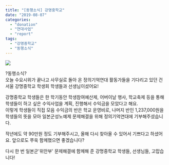 ```yaml
---
title: "[동행소식] 강명중학교"
date: "2019-08-07"
categories: 
  - "donation"
  - "연대사업"
  - "report"
tags: 
  - "강명중학교"
  - "동행소식"
---
```


![](https://womenandwar.net/kr/wp-content/uploads/2019/08/photo_2019-08-07_17-18-25.jpg)

?동행소식?  
오늘 수요시위가 끝나고 사무실로 돌아 온 정의기억연대 활동가들을 기다리고 있던 건 서울 강명중학교 학생회 학생들과 선생님이셨어요!

강명중학교 학생들은 한 학기동안 학생참여예산제, 어버이날 행사, 학교축제 등을 통해 학생들이 하고 싶은 수익사업을 계획, 진행해서 수익금을 모았다고 해요.  
이렇게 학생들이 직접 모음 수익금의 반은 학교 운영비로, 나머지 반인 1,237,000원을 학생들의 뜻을 모아 일본군성노예제 문제해결을 위해 정의기억연대에 기부해주셨습니다.

작년에도 약 90만원 정도 기부해주시고, 올해 다시 찾아올 수 있어서 기쁘다고 하셨어요. 앞으로도 쭈욱 함께했으면 좋겠습니다?

다시 한 번 일본군'위안부' 문제해결에 함께해 준 강명중학교 학생들, 선생님들, 고맙습니다!
